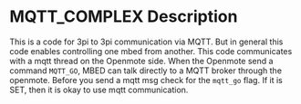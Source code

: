 # MQTT_COMPLEX Description

This is a code for 3pi to 3pi communication via MQTT. 
But in general this code enables controlling one mbed from another. 
This code communicates with a mqtt thread on the Openmote side.
When the Openmote send a command ``MQTT_GO``, MBED can talk directly to a MQTT broker through the openmote.
Before you send a mqtt msg check for the `mqtt_go` flag. 
If it is SET, then it is okay to use mqtt communication.

<!-- ##Set up the border router 

[border router link](https://github.com/ANRGUSC/anrg-riot/tree/develop/examples/emcute_border_router_3pi)

##Set up the MQTT_SN broker

[updated mosquitto.rsmb](https://github.com/ANRGUSC/mosquitto.rsmb)

##Get the server_script

Run using python3 
Haven't tested python 2.7
[server_script](https://github.com/ANRGUSC/anrg-riot/tree/mqtt_bootstrap/examples/MQTT_HDLC/tools) 

After running the script and when both openmotes have successfully connected to the broker,
you will be prompted with a menu option

**NOTE: This script assumes you are connecting only 2 openmotes to the broker,
	edit the code to adjust this **

For any questions contact: pradiptg@usc.edu, dmdsouza@usc.edu
Responses might be delayed -->


